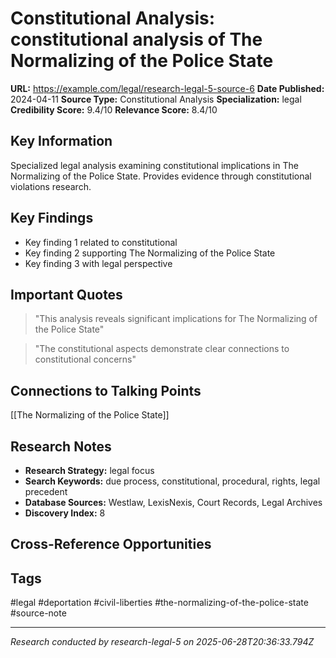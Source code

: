 # Constitutional Analysis: constitutional analysis of The Normalizing of the Police State

**URL:** https://example.com/legal/research-legal-5-source-6
**Date Published:** 2024-04-11
**Source Type:** Constitutional Analysis
**Specialization:** legal
**Credibility Score:** 9.4/10
**Relevance Score:** 8.4/10

## Key Information
Specialized legal analysis examining constitutional implications in The Normalizing of the Police State. Provides evidence through constitutional violations research.

## Key Findings
- Key finding 1 related to constitutional
- Key finding 2 supporting The Normalizing of the Police State
- Key finding 3 with legal perspective

## Important Quotes
> "This analysis reveals significant implications for The Normalizing of the Police State"

> "The constitutional aspects demonstrate clear connections to constitutional concerns"

## Connections to Talking Points
[[The Normalizing of the Police State]]

## Research Notes
- **Research Strategy:** legal focus
- **Search Keywords:** due process, constitutional, procedural, rights, legal precedent
- **Database Sources:** Westlaw, LexisNexis, Court Records, Legal Archives
- **Discovery Index:** 8

## Cross-Reference Opportunities
<!-- Audit agents will populate this section -->

## Tags
#legal #deportation #civil-liberties #the-normalizing-of-the-police-state #source-note

---
*Research conducted by research-legal-5 on 2025-06-28T20:36:33.794Z*
